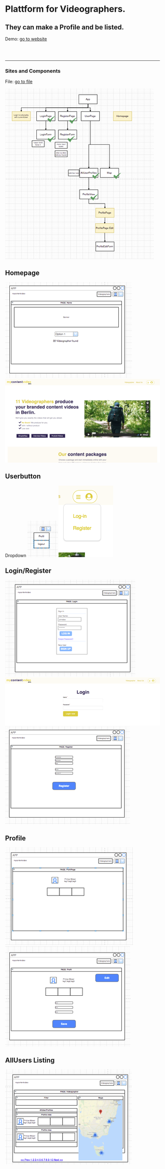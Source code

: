 # Plattform for Videographers. 
## They can make a Profile and be listed.
Demo: [go to website](https://ppphiiil.github.io/userplatform/#/)

<br/><br/><hr>
### Sites and Components
File: [go to file](https://drive.google.com/file/d/1oUeDr8qT09trLngmG4Tm22SF3eA2ashQ/view?usp=sharing)

![structure](READMEimages/structure.png)

## Homepage
![structure](READMEimages/home.png)
![structure](READMEimages/homepage.png)

## Userbutton
Dropdown
![structure](READMEimages/UserButton.png)
![structure](READMEimages/userbutton-real.png)

## Login/Register
![structure](READMEimages/login.png)
![structure](READMEimages/login-real.png)
![structure](READMEimages/register.png)

## Profile
![structure](READMEimages/profilepage.png)
![structure](READMEimages/profileedit.png)

## AllUsers Listing
![structure](READMEimages/videographer.png)